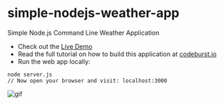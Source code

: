 # simple-nodejs-weather-app
Simple Node.js Command Line Weather Application

* Check out the [Live Demo]()
* Read the full tutorial on how to build this application at [codeburst.io](https://codeburst.io)
* Run the web app locally:
```
node server.js
// Now open your browser and visit: localhost:3000
```

![gif](https://github.com/bmorelli25/simple-nodejs-weather-app/blob/master/giphy.gif?raw=true 'website gif')
